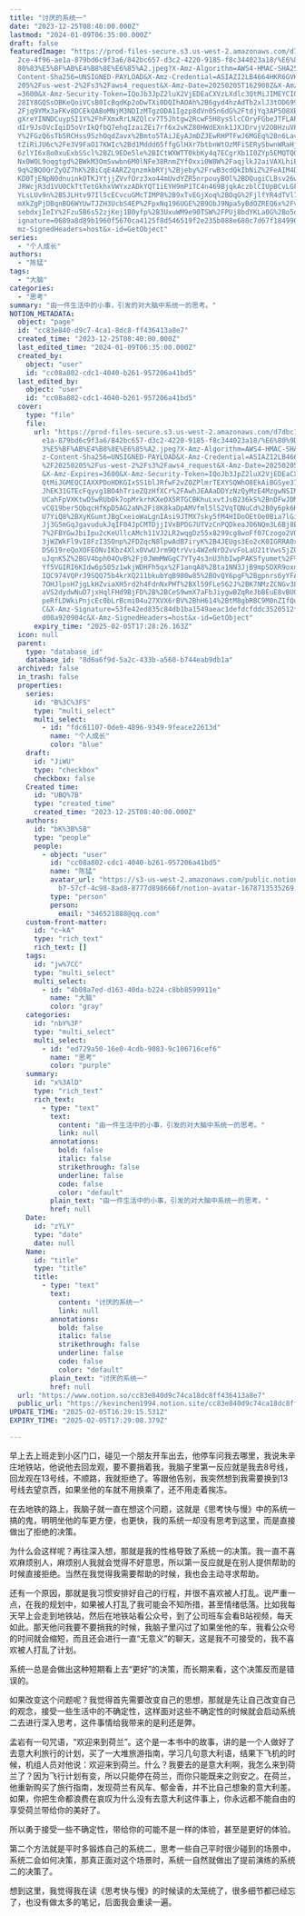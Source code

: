 ```yaml
---
title: "讨厌的系统一"
date: "2023-12-25T08:40:00.000Z"
lastmod: "2024-01-09T06:35:00.000Z"
draft: false
featuredImage: "https://prod-files-secure.s3.us-west-2.amazonaws.com/d7dbc101-8\
  2ce-4f96-ae1a-879bd6c9f3a6/842bc657-d3c2-4220-9185-f8c344023a18/%E6%80%9D%E8%\
  80%83%E5%BF%AB%E4%B8%8E%E6%85%A2.jpeg?X-Amz-Algorithm=AWS4-HMAC-SHA256&X-Amz-\
  Content-Sha256=UNSIGNED-PAYLOAD&X-Amz-Credential=ASIAZI2LB4664HKR6GVK%2F20250\
  205%2Fus-west-2%2Fs3%2Faws4_request&X-Amz-Date=20250205T162908Z&X-Amz-Expires\
  =3600&X-Amz-Security-Token=IQoJb3JpZ2luX2VjEDEaCXVzLXdlc3QtMiJIMEYCIQCH08%2Bp\
  28IY8GQSsOBKeQoiVCsB0IcBqdKp2oDwTXi0DQIhAOAh%2B6gyd4hzAdTb2xlJ3tOD699hVePOOG%\
  2Fjq9YMx3aFKv8DCEkQABoMNjM3NDIzMTgzODA1Igzp8dVn0Sn6dG%2FtdjYq3AP5O8XBY6lF%2FD\
  gXreYINNDCuypSI1Y%2FhFXmxRrLNZQlcv7T5Jhtgw2RcwF5H8ysSlcCOryFGbeJTFLAPvBGZM8x2\
  dIr9JsOVcIqiD5oVrIkQfbQ7ehqIzaiZEi7rf6x2vKZ80HWdEXnk1JXJDrvjV2OBHzuVPb%2FdVyF\
  Y%2FGzQ6sTb5RCHss9SzhOqdZavx%2Bmto5TAiJEyAJmDZJEwRHPTFwJ6MGEq%2Bn6LavidH6Z2RT\
  tZiRiJU6c%2Fe3V9FaO17KWIc%2Bd1Mddd65ffgGlHXr7btbnWtOzMFiSERySbwnWRaHjN%2FQ1qr\
  6zlYI6x8o0xuExbSScl%2BZL9EDe5le%2BICtWXWTT0kbKy4q7ECgrXb1I0ZYp5EMQTQOXKMiMkkc\
  Nx0WOL9oqgtgd%2BWkM3OmSvwbn6M0lNFe38RnmZYfOxxi0W8W%2FaqjlkJ2aiVAXLhiEHpXgOmDT\
  9q%2BQOQrZyQZ7hK%2BiCqE4ARZ2qnzmkbRYj%2Bjeby%2FrwB3cdQkIbNiZ%2FeAIM4DECi73QkC\
  KD0TjENpN0dnuinkOTKJYtjjZVvfOrz3xo44mUvdYZR5nrpouyB0l%2BDQugiCLBsv26wzMr535dc\
  JRWcjR3d1VU0CkTtTetGkhxVWYxzADkYQT1iEYH9mP1TC4n469BjqkAczblCIUpBCvLGFy%2FzRrF\
  YLsLUv9n%2BSJLHtv97Il5cECvcuGMcTIMP8%2B9xTvEGjXoq%2BOqG%2FjlfYR4dTVl735QxXTSa\
  mXkZgPjDBqnBO6WYUwTJZH3UcbS4EP%2FpxNq196UGE%2B9ObJ9Npa5yBdOZREQ6x%2FvoHA%2FcI\
  sebdxjIeIY%2Fzu5B6s52zjKej1B0yfp%2B3UxuWM9e90TSW%2FPUj8bdYKLa0G%2Bo5o&X-Amz-S\
  ignature=0689a8d89b1960f5670ca4125f8d546519f2e235b088e680c7d67f1849903e59&X-A\
  mz-SignedHeaders=host&x-id=GetObject"
series:
  - "个人成长"
authors:
  - "陈猛"
tags:
  - "大脑"
categories:
  - "思考"
summary: "由一件生活中的小事，引发的对大脑中系统一的思考。"
NOTION_METADATA:
  object: "page"
  id: "cc83e840-d9c7-4ca1-8dc8-ff436413a8e7"
  created_time: "2023-12-25T08:40:00.000Z"
  last_edited_time: "2024-01-09T06:35:00.000Z"
  created_by:
    object: "user"
    id: "cc08a802-cdc1-4040-b261-957206a41bd5"
  last_edited_by:
    object: "user"
    id: "cc08a802-cdc1-4040-b261-957206a41bd5"
  cover:
    type: "file"
    file:
      url: "https://prod-files-secure.s3.us-west-2.amazonaws.com/d7dbc101-82ce-4f96-a\
        e1a-879bd6c9f3a6/842bc657-d3c2-4220-9185-f8c344023a18/%E6%80%9D%E8%80%8\
        3%E5%BF%AB%E4%B8%8E%E6%85%A2.jpeg?X-Amz-Algorithm=AWS4-HMAC-SHA256&X-Am\
        z-Content-Sha256=UNSIGNED-PAYLOAD&X-Amz-Credential=ASIAZI2LB466QLUI6ZOU\
        %2F20250205%2Fus-west-2%2Fs3%2Faws4_request&X-Amz-Date=20250205T162826Z\
        &X-Amz-Expires=3600&X-Amz-Security-Token=IQoJb3JpZ2luX2VjEDEaCXVzLXdlc3\
        QtMiJGMEQCIAXXPDoHDKGIxSS1blJRfwF2vZOZPlmrTEXYSQWhO8EkAiBGSye37VUzjR%2B\
        JhEK31GTEcFqyvg1BO4hTrieZQzHfXCr%2FAwhJEAAaDDYzNzQyMzE4MzgwNSIMPdYLSEjH\
        UCahFpVXKtwD5wRUb0k7opMrkrhKXeOX5RTGCBKhuLxvtJsB236kS%2BnDFwJDMnBrLQuDb\
        vCQ19ber5QbqcHfKpD5AG2aN%2Fi8K8kaDpAMVfml5lS2VqTQNuCd%2B0y6pk6HGsQELhFg\
        U7YiQ8%2BXyKGumtJBgCxeioWaLgnIAsi9JTMX7sky5fM4HIDoOEtOe0Bia7lGiRDCZJGuI\
        Jj3G5mGqJgavudukJqIF04JpCMTDjjIVxBPDG7UTVzCnPQDkeaJO6NQm3L6Bj8ESdJoho9w\
        7%2FBYGwJbiIpu2cKeUllcAMch11VJ2LR2wqgDz55x8299cg8woFf07Czogo2VOg57cLgV9\
        3jWZWkFl9vI8FzI3SOnp%2FDZqcN8lpwAdB7iryK%2B4JEUgs3Eo2cK0IGRRA0xML10eUSS\
        DS619reQoXOFEONvIKbz4Xlx0VwUJrm9QtrVvi4WZeNrD2vvFoLaU21tVws5jZ0KVW2bQpI\
        uJqnK5Z%2BGV4bph04OvB%2Fj0JWmMWGgC7YTy4s3nU3hbIwpPAKSfyumet%2F%2FvBxsWn\
        Yf5VGIRI6KIdw6p505z1wkjWDHFh5qx%2F1anqA8%2Bta1NN3JjB9mpSDXR9oxnj%2F55tW\
        IQC974VQPrJ9SQQ75b4krXQ211bkubYqB980w85%2BOvQY6pgF%2Bgpnrs6yYFAhh3VmzIC\
        7OHJlpsH7jgLkHZviaXH5rd2h4FdnNxPHT%2BXl59FLe562J%2BK7NMzZCNGv3LFsNM2qgi\
        aVS2dydwNuD7jxHqlFHd9BjFD%2B%2BCeS9wmX7aFbJiygwBZqReJbBEuE8vBU0ZJhlnL5g\
        peRfLDWkiPnjcEc0bLrBcmi04u27XVX6rBV%2BhH614%2BtM8gbRBC9M0nZIfQuJGCMBrLj\
        C&X-Amz-Signature=53fe42ed835c84db1ba1549aeac1defdcfddc3520512f0d9b1170\
        d00a920904c&X-Amz-SignedHeaders=host&x-id=GetObject"
      expiry_time: "2025-02-05T17:28:26.163Z"
  icon: null
  parent:
    type: "database_id"
    database_id: "8d6a6f9d-5a2c-433b-a560-b744eab9db1a"
  archived: false
  in_trash: false
  properties:
    series:
      id: "B%3C%3FS"
      type: "multi_select"
      multi_select:
        - id: "fdc61107-0de9-4896-9349-9feace22613d"
          name: "个人成长"
          color: "blue"
    draft:
      id: "JiWU"
      type: "checkbox"
      checkbox: false
    Created time:
      id: "UBQ%7B"
      type: "created_time"
      created_time: "2023-12-25T08:40:00.000Z"
    authors:
      id: "bK%3B%5B"
      type: "people"
      people:
        - object: "user"
          id: "cc08a802-cdc1-4040-b261-957206a41bd5"
          name: "陈猛"
          avatar_url: "https://s3-us-west-2.amazonaws.com/public.notion-static.com/775523\
            b7-57cf-4c98-8ad8-8777d898666f/notion-avatar-1678713535269.png"
          type: "person"
          person:
            email: "346521888@qq.com"
    custom-front-matter:
      id: "c~kA"
      type: "rich_text"
      rich_text: []
    tags:
      id: "jw%7CC"
      type: "multi_select"
      multi_select:
        - id: "4b08a7ed-d163-40da-b224-c8bb8599911e"
          name: "大脑"
          color: "gray"
    categories:
      id: "nbY%3F"
      type: "multi_select"
      multi_select:
        - id: "ed729a50-16e0-4cdb-9083-9c106716cef6"
          name: "思考"
          color: "purple"
    summary:
      id: "x%3AlD"
      type: "rich_text"
      rich_text:
        - type: "text"
          text:
            content: "由一件生活中的小事，引发的对大脑中系统一的思考。"
            link: null
          annotations:
            bold: false
            italic: false
            strikethrough: false
            underline: false
            code: false
            color: "default"
          plain_text: "由一件生活中的小事，引发的对大脑中系统一的思考。"
          href: null
    Date:
      id: "zYLY"
      type: "date"
      date: null
    Name:
      id: "title"
      type: "title"
      title:
        - type: "text"
          text:
            content: "讨厌的系统一"
            link: null
          annotations:
            bold: false
            italic: false
            strikethrough: false
            underline: false
            code: false
            color: "default"
          plain_text: "讨厌的系统一"
          href: null
  url: "https://www.notion.so/cc83e840d9c74ca18dc8ff436413a8e7"
  public_url: "https://kevinchen1994.notion.site/cc83e840d9c74ca18dc8ff436413a8e7"
UPDATE_TIME: "2025-02-05T16:29:15.531Z"
EXPIRY_TIME: "2025-02-05T17:29:08.379Z"

---
```

<link rel="stylesheet" href="https://cdn.jsdelivr.net/npm/katex@0.16.2/dist/katex.min.css" integrity="sha384-bYdxxUwYipFNohQlHt0bjN/LCpueqWz13HufFEV1SUatKs1cm4L6fFgCi1jT643X" crossorigin="anonymous">


早上去上班走到小区门口，碰见一个朋友开车出去，他停车问我去哪里，我说朱辛庄地铁站，他说他去回龙观，要不要捎着我，我脑子里第一反应就是我去8号线，回龙观在13号线，不顺路，我就拒绝了。等跟他告别，我突然想到我需要换到13号线去望京西，如果坐他的车就不用换乘了，还不用走着挨冻。


在去地铁的路上，我脑子就一直在想这个问题，这就是《思考快与慢》中的系统一搞的鬼，明明坐他的车更方便，也更快，我的系统一却没有思考到这里，而是直接做出了拒绝的决策。


为什么会这样呢？再往深入想，那就是我的性格导致了系统一的决策。我一直不喜欢麻烦别人，麻烦别人我就会觉得不好意思，所以第一反应就是在别人提供帮助的时候直接拒绝。当然在我觉得我需要帮助的时候，我也会主动寻求帮助。


还有一个原因，那就是我习惯安排好自己的行程，并很不喜欢被人打乱。说严重一点，在我的规划中，如果被人打乱了我可能会不知所措，甚至情绪低落。比如我每天早上会走到地铁站，然后在地铁站看公众号，到了公司班车会看B站视频，每天如此。那天他问我要不要捎我的时候，我脑子里闪过了如果坐他的车，我看公众号的时间就会缩短，而且还会进行一直“无意义”的聊天，这是我不可接受的，我不喜欢被人打乱了计划。


系统一总是会做出这种短期看上去“更好”的决策，而长期来看，这个决策反而是错误的。


如果改变这个问题呢？我觉得首先需要改变自己的思想，那就是先让自己改变自己的观念，接受一些生活中的不确定性，这样面对这些不确定性的时候就会启动系统二去进行深入思考，这件事情给我带来的是利还是弊。


孟岩有一句咒语，“欢迎来到荷兰”。这个是一本书中的故事，讲的是一个人做好了去意大利旅行的计划，买了一大堆旅游指南，学习几句意大利语，结果下飞机的时候，机组人员对他说：欢迎来到荷兰。什么？我要去的是意大利啊，我怎么来到荷兰了？因为飞行计划有变，所以只能停在荷兰，而你只能既来之则安之。在荷兰，他重新购买了旅行指南，发现荷兰有风车、郁金香，并不比自己想象的意大利差。如果，你把生命都浪费在哀叹为什么没有去意大利这件事上，你永远都不能自由的享受荷兰带给你的美好了。


所以勇于接受一些不确定性，带给你的可能不是一样的体验，甚至是更好的体验。


第二个方法就是平时多锻炼自己的系统二，思考一些自己平时很少碰到的场景中，系统二会如何决策，那真正面对这个场景时，系统一自然就做出了提前演练的系统二的决策了。


想到这里，我觉得我在读《思考快与慢》的时候读的太笼统了，很多细节都已经忘了，也没有做太多的笔记，后面我会重读一遍。

